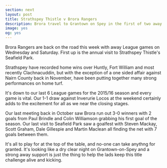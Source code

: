 ```yaml
---
section: next
layout: post
title: Strathspey Thistle v Brora Rangers
description: Brora travel to Grantown on Spey in the first of two away League games this week
image: yes
og: yes
---
```

Brora Rangers are back on the road this week with away League games on Wednesday and Saturday. First up is the annual visit to Strathspey Thistle's Seafield Park.

Strathspey have recorded home wins over Huntly, Fort William and most recently Clachnacuddin, but with the exception of a one sided affair against Nairn County back in November, have been putting together many strong performances on home turf.

It's down to our last 6 League games for the 2015/16 season and every game is vital. Our 1-1 draw against Inverurie Locos at the weekend certainly adds to the excitement for all as we near the closing stages.

Our last meeting back in October saw Brora run out 3-0 winners with 2 goals from Paul Brindle and Colin Williamson grabbing his first goal of the season. Our last visit to Seafield Park saw a goalfest with Steven Mackay, Scott Graham, Dale Gillespie and Martin Maclean all finding the net with 7 goals between them.

It's all to play for at the top of the table, and no-one can take anythng for granted. It's looking like a dry clear night on Grantown-on-Spey and a strong away support is just the thing to help the lads keep this title challenge alive and kicking.